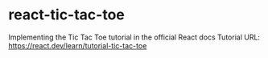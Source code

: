 # react-tic-tac-toe
Implementing the Tic Tac Toe tutorial in the official React docs
Tutorial URL: https://react.dev/learn/tutorial-tic-tac-toe
